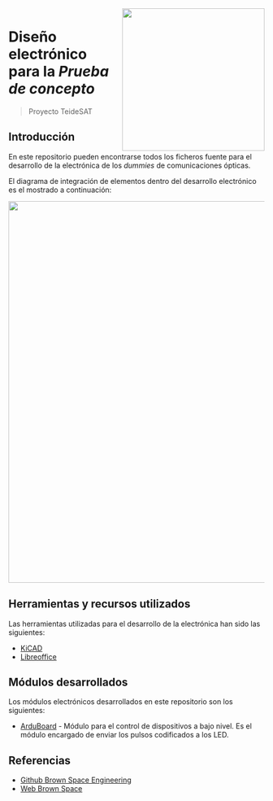 <img width="280" src="https://teidesat.com/wp-content/uploads/logo_white_outline.svg" align="right" />

# Diseño electrónico para la *Prueba de concepto*
> Proyecto TeideSAT

## Introducción

En este repositorio pueden encontrarse todos los ficheros fuente para el desarrollo de la electrónica de los *dummies* de comunicaciones ópticas.

El diagrama de integración de elementos dentro del desarrollo electrónico es el mostrado a continuación:

<p align="center">
  <img width="750" src="https://github.com/Teidesat/Electronica-proof-of-concept/blob/master/Referencias/Diagramas/Integraci%C3%B3n%20de%20elementos/Integracion_elem.png?raw=true" />
</p>

## Herramientas y recursos utilizados

Las herramientas utilizadas para el desarrollo de la electrónica han sido las siguientes:

- [KiCAD](http://kicad-pcb.org/)
- [Libreoffice](https://es.libreoffice.org/)

## Módulos desarrollados

Los módulos electrónicos desarrollados en este repositorio son los siguientes:

- [ArduBoard](https://github.com/Teidesat/Electronica-proof-of-concept/tree/master/PCB/ArduBoard) - Módulo para el control de dispositivos a bajo nivel. Es el módulo encargado de enviar los pulsos codificados a los LED.

## Referencias

- [Github Brown Space Engineering](https://github.com/BrownSpaceEngineering)
- [Web Brown Space](https://brownspace.org/)

